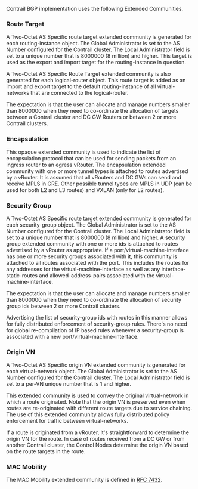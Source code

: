 Contrail BGP implementation uses the following Extended Communities.

### Route Target

A Two-Octet AS Specific route target extended community is generated for each routing-instance object.  The Global Administrator is set to the AS Number configured for the Contrail cluster.  The Local Administrator field is set to a unique number that is 8000000 (8 million) and higher.  This target is used as the export and import target for the routing-instance in question.

A Two-Octet AS Specific Route Target extended community is also generated for each logical-router object.  This route target is added as an import and export target to the default routing-instance of all virtual-networks that are connected to the logical-router.

The expectation is that the user can allocate and manage numbers smaller than 8000000 when they need to co-ordinate the allocation of targets between a Contrail cluster and DC GW Routers or between 2 or more Contrail clusters.

### Encapsulation

This opaque extended community is used to indicate the list of encapsulation protocol that can be used for sending packets from an ingress router to an egress vRouter. The encapsulation extended community with one or more tunnel types is attached to routes advertised by a vRouter. It is assumed that all vRouters and DC GWs can send and receive MPLS in GRE. Other possible tunnel types are MPLS in UDP (can be used for both L2 and L3 routes) and VXLAN (only for L2 routes).

### Security Group

A Two-Octet AS Specific route target extended community is generated for each security-group object.  The Global Administrator is set to the AS Number configured for the Contrail cluster.  The Local Administrator field is set to a unique number that is 8000000 (8 million) and higher. A security group extended community with one or more ids is attached to routes advertised by a vRouter as appropriate.  If a port/virtual-machine-interface has one or more security groups associated with it, this community is attached to all routes associated with the port.  This includes the routes for any addresses for the virtual-machine-interface as well as any interface-static-routes and allowed-address-pairs associated with the virtual-machine-interface.

The expectation is that the user can allocate and manage numbers smaller than 8000000 when they need to co-ordinate the allocation of security group ids between 2 or more Contrail clusters.

Advertising the list of security-group ids with routes in this manner allows for fully distributed enforcement of security-group rules.  There's no need for global re-compilation of IP based rules whenever a security-group is associated with a new port/virtual-machine-interface.

### Origin VN

A Two-Octet AS Specific origin VN extended community is generated for each virtual-network object.  The Global Administrator is set to the AS Number configured for the Contrail cluster. The Local Administrator field is set to a per-VN unique number that is 1 and higher.

This extended community is used to convey the original virtual-network in which a route originated.  Note that the origin VN is preserved even when routes are re-originated with different route targets due to service chaining. The use of this extended community allows fully distributed policy enforcement for traffic between virtual-networks.

If a route is originated from a vRouter, it's straightforward to determine the origin VN for the route.  In case of routes received from a DC GW or from another Contrail cluster, the Control Nodes determine the origin VN based on the route targets in the route.

### MAC Mobility

The MAC Mobility extended community is defined in [RFC 7432](https://tools.ietf.org/html/rfc7432#page-18).